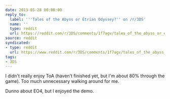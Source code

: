 ```yaml
---
date: 2013-05-28 00:00:00
reply_to:
  label: '''Tales of the Abyss or Etrian Odyssey?'' on /r/3DS'
  name: ''
  type: reddit
  url: https://reddit.com/r/3DS/comments/1f7agv/tales_of_the_abyss_or_etrian_odyssey/
source: reddit
syndicated:
- type: reddit
  url: https://www.reddit.com/r/3DS/comments/1f7agv/tales_of_the_abyss_or_etrian_odyssey/ca7h9ek/
tags:
- 3DS
---
```


I didn't really enjoy ToA (haven't finished yet, but I'm about 80% through the game). Too much unnecessary walking around for me.

Dunno about EO4, but I enjoyed the demo.